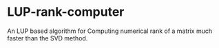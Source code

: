 # LUP-rank-computer
An LUP based algorithm for Computing numerical rank of a matrix much faster than the SVD method.
